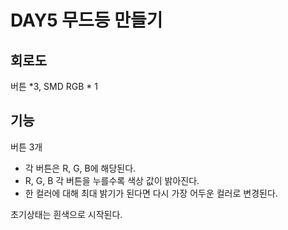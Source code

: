 # DAY5 무드등 만들기
## 회로도
버튼 *3, SMD RGB * 1

## 기능
버튼 3개
- 각 버튼은 R, G, B에 해당된다.
- R, G, B 각 버튼을 누를수록 색상 값이 밝아진다.
- 한 컬러에 대해 최대 밝기가 된다면 다시 가장 어두운 컬러로 변경된다.

초기상태는 흰색으로 시작된다.
